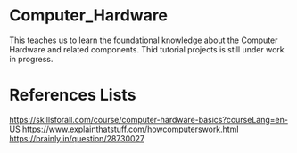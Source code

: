 # Computer_Hardware
This teaches us to learn the foundational knowledge about the Computer Hardware and related components. Thid tutorial projects is still under work in progress.

# References Lists
https://skillsforall.com/course/computer-hardware-basics?courseLang=en-US
https://www.explainthatstuff.com/howcomputerswork.html
https://brainly.in/question/28730027

